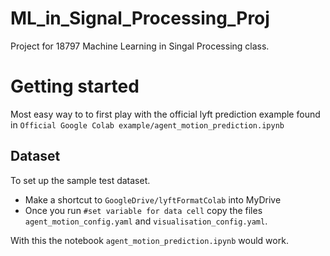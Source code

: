 # ML_in_Signal_Processing_Proj

Project for 18797 Machine Learning in Singal Processing class.

# Getting started
Most easy way to to first play with the official lyft prediction example found in `Official Google Colab example/agent_motion_prediction.ipynb`

## Dataset
To set up the sample test dataset.
* Make a shortcut to `GoogleDrive/lyftFormatColab` into MyDrive
* Once you run `#set variable for data cell` copy the files `agent_motion_config.yaml` and `visualisation_config.yaml`.

With this the notebook `agent_motion_prediction.ipynb` would work.
